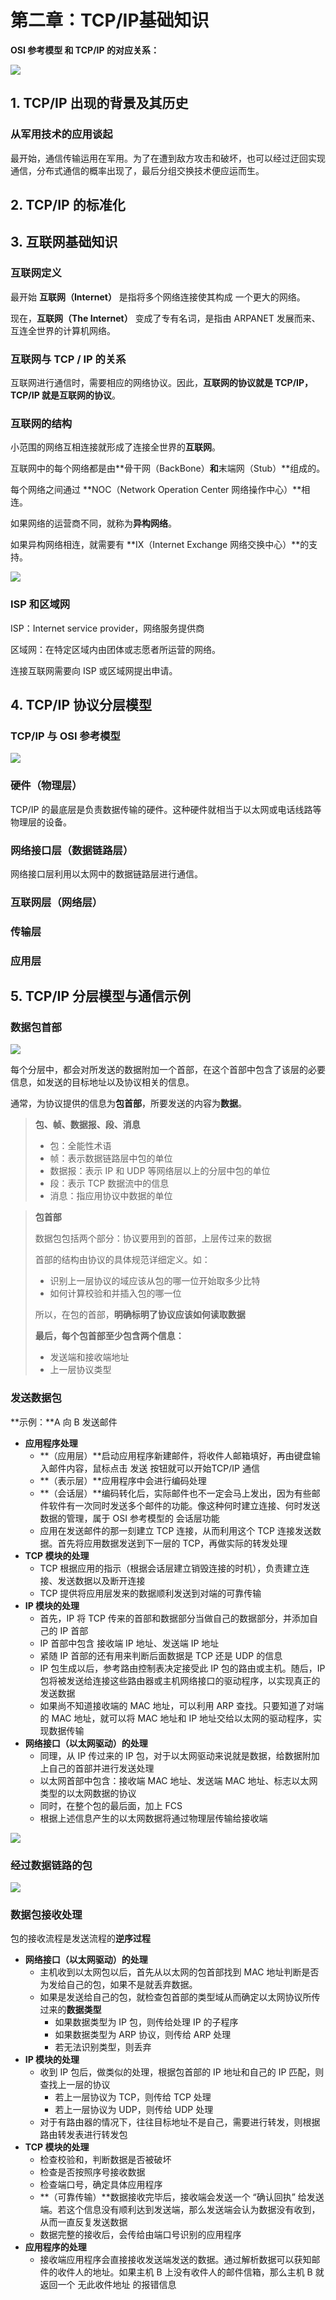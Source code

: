 # 第二章：TCP/IP基础知识

**OSI 参考模型 和 TCP/IP 的对应关系：**

![](.gitbook/assets/image%20%28102%29.png)

## 1. TCP/IP 出现的背景及其历史

### 从军用技术的应用谈起

最开始，通信传输运用在军用。为了在遭到敌方攻击和破坏，也可以经过迂回实现通信，分布式通信的概率出现了，最后分组交换技术便应运而生。

## 2. TCP/IP 的标准化

## 3. 互联网基础知识

### 互联网定义

最开始 **互联网（Internet）** 是指将多个网络连接使其构成 一个更大的网络。

现在，**互联网（The Internet）** 变成了专有名词，是指由 ARPANET 发展而来、互连全世界的计算机网络。

### 互联网与 TCP / IP 的关系

互联网进行通信时，需要相应的网络协议。因此，**互联网的协议就是 TCP/IP，TCP/IP 就是互联网的协议**。

### 互联网的结构

小范围的网络互相连接就形成了连接全世界的**互联网**。

互联网中的每个网络都是由**骨干网（BackBone）**和**末端网（Stub）**组成的。

每个网络之间通过 **NOC（Network Operation Center 网络操作中心）**相连。

如果网络的运营商不同，就称为**异构网络**。

如果异构网络相连，就需要有 **IX（Internet Exchange 网络交换中心）**的支持。

![](.gitbook/assets/image%20%2838%29.png)

### ISP 和区域网

ISP：Internet service provider，网络服务提供商

区域网：在特定区域内由团体或志愿者所运营的网络。

连接互联网需要向 ISP 或区域网提出申请。

## 4. TCP/IP 协议分层模型

### TCP/IP 与 OSI 参考模型

![](.gitbook/assets/image%20%2835%29.png)

### 硬件（物理层）

TCP/IP 的最底层是负责数据传输的硬件。这种硬件就相当于以太网或电话线路等物理层的设备。

### 网络接口层（数据链路层）

网络接口层利用以太网中的数据链路层进行通信。

### 互联网层（网络层）

### 传输层

### 应用层

## 5. TCP/IP 分层模型与通信示例

### 数据包首部

![](.gitbook/assets/image%20%28103%29.png)

每个分层中，都会对所发送的数据附加一个首部，在这个首部中包含了该层的必要信息，如发送的目标地址以及协议相关的信息。

通常，为协议提供的信息为**包首部**，所要发送的内容为**数据**。

> **包、帧、数据报、段、消息**
>
> * 包：全能性术语
> * 帧：表示数据链路层中包的单位
> * 数据报：表示 IP 和 UDP 等网络层以上的分层中包的单位
> * 段：表示 TCP 数据流中的信息
> * 消息：指应用协议中数据的单位

> **包首部**
>
> 数据包包括两个部分：协议要用到的首部，上层传过来的数据
>
> 首部的结构由协议的具体规范详细定义。如：
>
> * 识别上一层协议的域应该从包的哪一位开始取多少比特
> * 如何计算校验和并插入包的哪一位
>
> 所以，在包的首部，**明确标明了协议应该如何读取数据**
>
> **最后，每个包首部至少包含两个信息：**
>
> * 发送端和接收端地址
> * 上一层协议类型

### 发送数据包

**示例：**A 向 B 发送邮件

* **应用程序处理**
  * **（应用层）**启动应用程序新建邮件，将收件人邮箱填好，再由键盘输入邮件内容，鼠标点击 发送 按钮就可以开始TCP/IP 通信
  * **（表示层）**应用程序中会进行编码处理
  * **（会话层）**编码转化后，实际邮件也不一定会马上发出，因为有些邮件软件有一次同时发送多个邮件的功能。像这种何时建立连接、何时发送数据的管理，属于 OSI 参考模型的 会话层功能
  * 应用在发送邮件的那一刻建立 TCP 连接，从而利用这个 TCP 连接发送数据。首先将应用数据发送到下一层的 TCP，再做实际的转发处理
* **TCP 模块的处理**
  * TCP 根据应用的指示（根据会话层建立销毁连接的时机），负责建立连接、发送数据以及断开连接
  * TCP 提供将应用层发来的数据顺利发送到对端的可靠传输
* **IP 模块的处理**
  * 首先，IP 将 TCP 传来的首部和数据部分当做自己的数据部分，并添加自己的 IP 首部
  * IP 首部中包含 接收端 IP 地址、发送端 IP 地址
  * 紧随 IP 首部的还有用来判断后面数据是 TCP 还是 UDP 的信息
  * IP 包生成以后，参考路由控制表决定接受此 IP 包的路由或主机。随后，IP 包将被发送给连接这些路由器或主机网络接口的驱动程序，以实现真正的发送数据
  * 如果尚不知道接收端的 MAC 地址，可以利用 ARP 查找。只要知道了对端的 MAC 地址，就可以将 MAC 地址和 IP 地址交给以太网的驱动程序，实现数据传输
* **网络接口（以太网驱动）的处理**
  * 同理，从 IP 传过来的 IP 包，对于以太网驱动来说就是数据，给数据附加上自己的首部并进行发送处理
  * 以太网首部中包含：接收端 MAC 地址、发送端 MAC 地址、标志以太网类型的以太网数据的协议
  * 同时，在整个包的最后面，加上 FCS
  * 根据上述信息产生的以太网数据将通过物理层传输给接收端

![](.gitbook/assets/image%20%2856%29.png)

### 经过数据链路的包

![](.gitbook/assets/image%20%2887%29.png)

### 数据包接收处理

包的接收流程是发送流程的**逆序过程**

* **网络接口（以太网驱动）的处理**
  * 主机收到以太网包以后，首先从以太网的包首部找到 MAC 地址判断是否为发给自己的包，如果不是就丢弃数据。
  * 如果是发送给自己的包，就检查包首部的类型域从而确定以太网协议所传过来的**数据类型**
    * 如果数据类型为 IP 包，则传给处理 IP 的子程序
    * 如果数据类型为 ARP 协议，则传给 ARP 处理
    * 若无法识别类型，则丢弃
* **IP 模块的处理**
  * 收到 IP 包后，做类似的处理，根据包首部的 IP 地址和自己的 IP 匹配，则查找上一层的协议
    * 若上一层协议为 TCP，则传给 TCP 处理
    * 若上一层协议为 UDP，则传给 UDP 处理
  * 对于有路由器的情况下，往往目标地址不是自己，需要进行转发，则根据路由转发表进行转发包
* **TCP 模块的处理**
  * 检查校验和，判断数据是否被破坏
  * 检查是否按照序号接收数据
  * 检查端口号，确定具体应用程序
  * **（可靠传输）**数据接收完毕后，接收端会发送一个 “确认回执” 给发送端。若这个信息没有顺利达到发送端，那么发送端会认为数据没有收到，从而一直反复发送数据
  * 数据完整的接收后，会传给由端口号识别的应用程序
* **应用程序的处理**
  * 接收端应用程序会直接接收发送端发送的数据。通过解析数据可以获知邮件的收件人的地址。如果主机 B 上没有收件人的邮件信箱，那么主机 B 就返回一个 无此收件地址 的报错信息


